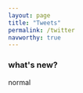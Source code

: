 ```yaml
---
layout: page
title: "Tweets"
permalink: /twitter
navworthy: true
---
```

<h3>what's new?</h3>
normal